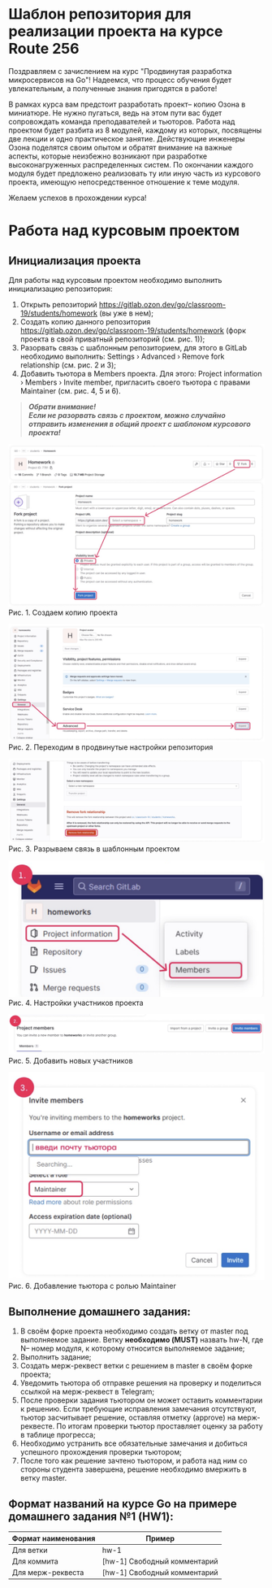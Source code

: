 # Шаблон репозитория для реализации проекта на курсе Route 256

  Поздравляем с зачислением на курс "Продвинутая разработка микросервисов на Go"! Надеемся, что процесс обучения будет
увлекательным, а полученные знания пригодятся в работе!

  В рамках курса вам предстоит разработать проект– копию Озона в миниатюре. Не нужно пугаться, ведь на этом пути вас
будет сопровождать команда преподавателей и тьюторов. Работа над проектом будет разбита из 8 модулей, каждому из
которых, посвящены две лекции и одно практическое занятие. Действующие инженеры Озона поделятся своим опытом и обратят
внимание на важные аспекты, которые неизбежно возникают при разработке высоконагруженных распределенных систем. По 
окончании каждого модуля будет предложено реализовать ту или иную часть из курсового проекта, имеющую непосредственное
отношение к теме модуля.
  
Желаем успехов в прохождении курса!

# Работа над курсовым проектом

## Инициализация проекта

Для работы над курсовым проектом необходимо выполнить инициализацию репозитория:

1. Открыть репозиторий https://gitlab.ozon.dev/go/classroom-19/students/homework (вы уже в нем);
2. Создать копию данного репозитория https://gitlab.ozon.dev/go/classroom-19/students/homework (форк проекта в свой 
  приватный репозиторий (см. рис. 1));
1. Разорвать связь с шаблонным репозиторием, для этого в GitLab необходимо выполнить: Settings › Advanced › Remove
  fork relationship (см. рис. 2 и 3);
1. Добавить тьютора в Members проекта. Для этого: Project information › Members › Invite member, пригласить своего
  тьютора с правами Maintainer (см. рис. 4, 5 и 6).

> ***Обрати внимание!  
> Если не разорвать связь с проектом, можно случайно отправить изменения в общий проект с шаблоном курсового проекта!***


![Рис. 1. Форк проекта](./docs/readme/img/fork-project.png)
Рис. 1. Создаем копию проекта

![Рис. 2. Продвинутые настройки](./docs/readme/img/advanced-settings.png)
Рис. 2. Переходим в продвинутые настройки репозитория

![Рис. 3. Разрыв связи](./docs/readme/img/unlink-fork.png)
Рис. 3. Разрываем связь в шаблонным проектом

![Рис. 4. Настройки участников проекта](./docs/readme/img/project-members.png)
Рис. 4. Настройки участников проекта

![Рис. 5. Добавить новых участников](./docs/readme/img/invite-member.png)
Рис. 5. Добавить новых участников

![Рис. 6. Добавление тьютора с ролью Maintainer](./docs/readme/img/make-tutor-a-maintainer.png)
Рис. 6. Добавление тьютора с ролью Maintainer


## Выполнение домашнего задания:

1. В своём форке проекта необходимо создать ветку от master под выполняемое задание. Ветку **необходимо (MUST)** назвать
  hw-N, где N– номер модуля, к которому относится выполняемое задание;
2. Выполнить задание;
3. Создать мерж-реквест ветки с решением в master в своём форке проекта;
4. Уведомить тьютора об отправке решения на проверку и поделиться ссылкой на мерж-реквест в Telegram;
5. После проверки задания тьютором он может оставить комментарии к решению. Если требующие исправления замечания
  отсутствуют, тьютор засчитывает решение, оставляя отметку (approve) на мерж-реквесте. По итогам проверки тьютор
  проставляет оценку за работу в таблице прогресса;
6. Необходимо устранить все обязательные замечания и добиться успешного прохождения проверки тьютором;
7. После того как решение зачтено тьютором, и работа над ним со стороны студента завершена, решение необходимо вмержить
  в ветку master.

## Формат названий на курсе Go на примере домашнего задания №1 (HW1):

| Формат наименования | Пример                       |
|--------------------|------------------------------|
| Для ветки          | hw-1                         |
| Для коммита        | [hw-1] Свободный комментарий |
| Для мерж-реквеста  | [hw-1] Свободный комментарий |
